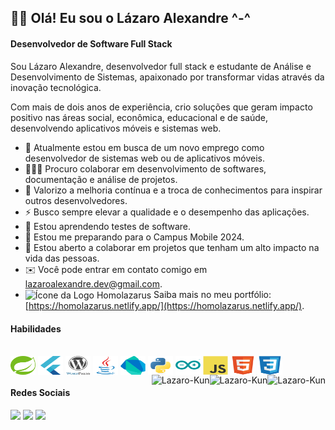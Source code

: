## 👋🏻 Olá! Eu sou o Lázaro Alexandre ^-^

#### Desenvolvedor de Software Full Stack

Sou Lázaro Alexandre, desenvolvedor full stack e estudante de Análise e Desenvolvimento de Sistemas, apaixonado por transformar vidas através da inovação tecnológica. 

Com mais de dois anos de experiência, crio soluções que geram impacto positivo nas áreas social, econômica, educacional e de saúde, desenvolvendo aplicativos móveis e sistemas web.

* 🔭  Atualmente estou em busca de um novo emprego como desenvolvedor de sistemas web ou de aplicativos móveis.
* 🧑🏻‍💻  Procuro colaborar em desenvolvimento de softwares, documentação e análise de projetos.
* 🌱  Valorizo a melhoria contínua e a troca de conhecimentos para inspirar outros desenvolvedores.
* ⚡  Busco sempre elevar a qualidade e o desempenho das aplicações.
* 🧠  Estou aprendendo testes de software.
* 🚀  Estou me preparando para o Campus Mobile 2024.
* 🤝  Estou aberto a colaborar em projetos que tenham um alto impacto na vida das pessoas.
* ✉️  Você pode entrar em contato comigo em [lazaroalexandre.dev@gmail.com](mailto:lazaroalexandre.dev@gmail.com).
* <img align="center" alt="Ícone da Logo Homolazarus" height="20" width="20" src="https://homolazarus.netlify.app/assets/images/logo-icon.png"> Saiba mais no meu portfólio: [https://homolazarus.netlify.app/](https://homolazarus.netlify.app/).

#### Habilidades

<div style="display: inline_block"><br>
    <div>
      <img align="center" alt="Lazaro-Spring" height="30" width="40" src="https://raw.githubusercontent.com/devicons/devicon/master/icons/spring/spring-original.svg">
      <img align="center" alt="Lazaro-Flutter" height="30" width="40" src="https://raw.githubusercontent.com/devicons/devicon/master/icons/flutter/flutter-original.svg">
      <img align="center" alt="Lazaro-Wordpress" height="30" width="40" src="https://raw.githubusercontent.com/devicons/devicon/master/icons/wordpress/wordpress-original.svg">
      <img align="center" alt="Lazaro-Java" height="30" width="40" src="https://raw.githubusercontent.com/devicons/devicon/master/icons/java/java-original.svg">
      <img align="center" alt="Lazaro-Dart" height="30" width="40" src="https://raw.githubusercontent.com/devicons/devicon/master/icons/dart/dart-original.svg">
      <img align="center" alt="Lazaro-Python" height="30" width="40" src="https://raw.githubusercontent.com/devicons/devicon/master/icons/python/python-original.svg">
      <img align="center" alt="Lazaro-Arduino" height="30" width="40" src="https://raw.githubusercontent.com/devicons/devicon/master/icons/arduino/arduino-original.svg">
      <img align="center" alt="Lazaro-Js" height="30" width="40" src="https://raw.githubusercontent.com/devicons/devicon/master/icons/javascript/javascript-original.svg">
      <img align="center" alt="Lazaro-HTML" height="30" width="40" src="https://raw.githubusercontent.com/devicons/devicon/master/icons/html5/html5-original.svg">
      <img align="center" alt="Lazaro-CSS" height="30" width="40" src="https://raw.githubusercontent.com/devicons/devicon/master/icons/css3/css3-original.svg">
    </div>
    <div>
        <img align="right" alt="Lazaro-Kun" height="70" src="https://lh3.googleusercontent.com/a/ACg8ocKWVOMTYWZ5zhfPc77SJfjOVft03i6j86tNkrVO3q7If9CSUeJIVLIUCRLYsWr0auF0emnDXP6GuBIosb_wuAZgpjq4ZKZO=s288-c-no">
        <img align="right" alt="Lazaro-Kun" height="70" src="https://lh3.googleusercontent.com/a/ACg8ocJa8urZNsmxv0C57yFBk8G1icI463odOyjdkPDtDTWbTbhTz-Q=s288-c-no">
        <img align="right" alt="Lazaro-Kun" height="70" src="https://lh3.googleusercontent.com/a/ACg8ocJJ2VULCYBRO2acYCxHgS3nSITpxa8449z-B0IadeKSPA1TvME=s288-c-no">
    </div>
</div>

#### Redes Sociais

<div> 
  <a href="https://www.linkedin.com/in/l%C3%A1zaro-alexandre-92278a233?utm_source=share&utm_campaign=share_via&utm_content=profile&utm_medium=android_app" target="_blank"><img src="https://img.shields.io/badge/-LinkedIn-%230077B5?style=for-the-badge&logo=linkedin&logoColor=white" target="_blank"></a> 
  <a href="https://www.instagram.com/homolazarus/" target="_blank"><img src="https://img.shields.io/badge/-Instagram-%23E4405F?style=for-the-badge&logo=instagram&logoColor=white" target="_blank"></a>
  <a href = "mailto:lazaroalexandre.dev@gmail.com"><img src="https://img.shields.io/badge/-Gmail-%23333?style=for-the-badge&logo=gmail&logoColor=white" target="_blank"> 
  </a>
</div>


